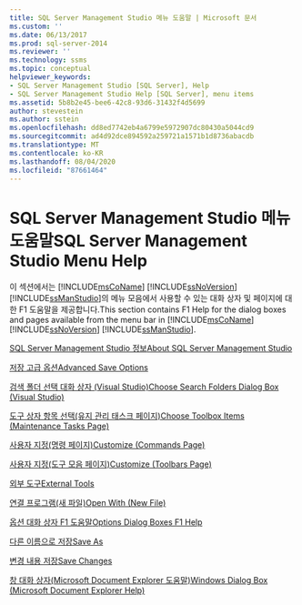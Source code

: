 ```yaml
---
title: SQL Server Management Studio 메뉴 도움말 | Microsoft 문서
ms.custom: ''
ms.date: 06/13/2017
ms.prod: sql-server-2014
ms.reviewer: ''
ms.technology: ssms
ms.topic: conceptual
helpviewer_keywords:
- SQL Server Management Studio [SQL Server], Help
- SQL Server Management Studio Help [SQL Server], menu items
ms.assetid: 5b8b2e45-bee6-42c8-93d6-31432f4d5699
author: stevestein
ms.author: sstein
ms.openlocfilehash: dd8ed7742eb4a6799e5972907dc80430a5044cd9
ms.sourcegitcommit: ad4d92dce894592a259721a1571b1d8736abacdb
ms.translationtype: MT
ms.contentlocale: ko-KR
ms.lasthandoff: 08/04/2020
ms.locfileid: "87661464"
---
```

# <a name="sql-server-management-studio-menu-help"></a><span data-ttu-id="9a997-102">SQL Server Management Studio 메뉴 도움말</span><span class="sxs-lookup"><span data-stu-id="9a997-102">SQL Server Management Studio Menu Help</span></span>
  <span data-ttu-id="9a997-103">이 섹션에서는 [!INCLUDE[msCoName](../../includes/msconame-md.md)] [!INCLUDE[ssNoVersion](../../includes/ssnoversion-md.md)] [!INCLUDE[ssManStudio](../../includes/ssmanstudio-md.md)]의 메뉴 모음에서 사용할 수 있는 대화 상자 및 페이지에 대한 F1 도움말을 제공합니다.</span><span class="sxs-lookup"><span data-stu-id="9a997-103">This section contains F1 Help for the dialog boxes and pages available from the menu bar in [!INCLUDE[msCoName](../../includes/msconame-md.md)] [!INCLUDE[ssNoVersion](../../includes/ssnoversion-md.md)] [!INCLUDE[ssManStudio](../../includes/ssmanstudio-md.md)].</span></span>  
  
 [<span data-ttu-id="9a997-104">SQL Server Management Studio 정보</span><span class="sxs-lookup"><span data-stu-id="9a997-104">About SQL Server Management Studio</span></span>](about-sql-server-management-studio.md)  
  
 [<span data-ttu-id="9a997-105">저장 고급 옵션</span><span class="sxs-lookup"><span data-stu-id="9a997-105">Advanced Save Options</span></span>](advanced-save-options.md)  
  
 [<span data-ttu-id="9a997-106">검색 폴더 선택 대화 상자 &#40;Visual Studio&#41;</span><span class="sxs-lookup"><span data-stu-id="9a997-106">Choose Search Folders Dialog Box &#40;Visual Studio&#41;</span></span>](choose-search-folders-dialog-box-visual-studio.md)  
  
 [<span data-ttu-id="9a997-107">도구 상자 항목 선택&#40;유지 관리 태스크 페이지&#41;</span><span class="sxs-lookup"><span data-stu-id="9a997-107">Choose Toolbox Items &#40;Maintenance Tasks Page&#41;</span></span>](choose-toolbox-items-maintenance-tasks-page.md)  
  
 [<span data-ttu-id="9a997-108">사용자 지정&#40;명령 페이지&#41;</span><span class="sxs-lookup"><span data-stu-id="9a997-108">Customize &#40;Commands Page&#41;</span></span>](customize-commands-page.md)  
  
 [<span data-ttu-id="9a997-109">사용자 지정&#40;도구 모음 페이지&#41;</span><span class="sxs-lookup"><span data-stu-id="9a997-109">Customize &#40;Toolbars Page&#41;</span></span>](customize-toolbars-page.md)  
  
 [<span data-ttu-id="9a997-110">외부 도구</span><span class="sxs-lookup"><span data-stu-id="9a997-110">External Tools</span></span>](external-tools.md)  
  
 [<span data-ttu-id="9a997-111">연결 프로그램&#40;새 파일&#41;</span><span class="sxs-lookup"><span data-stu-id="9a997-111">Open With &#40;New File&#41;</span></span>](open-with-new-file.md)  
  
 [<span data-ttu-id="9a997-112">옵션 대화 상자 F1 도움말</span><span class="sxs-lookup"><span data-stu-id="9a997-112">Options Dialog Boxes F1 Help</span></span>](options-dialog-boxes-f1-help.md)  
  
 [<span data-ttu-id="9a997-113">다른 이름으로 저장</span><span class="sxs-lookup"><span data-stu-id="9a997-113">Save As</span></span>](save-as.md)  
  
 [<span data-ttu-id="9a997-114">변경 내용 저장</span><span class="sxs-lookup"><span data-stu-id="9a997-114">Save Changes</span></span>](save-changes.md)  
  
 [<span data-ttu-id="9a997-115">창 대화 상자&#40;Microsoft Document Explorer 도움말&#41;</span><span class="sxs-lookup"><span data-stu-id="9a997-115">Windows Dialog Box &#40;Microsoft Document Explorer Help&#41;</span></span>](windows-dialog-box-microsoft-document-explorer-help.md)  
  
  
